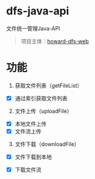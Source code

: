 # dfs-java-api
文件统一管理Java-API

> 项目主体：[howard-dfs-web](https://github.com/tt20050510/howard-dfs-web)

# 功能
1. 获取文件列表（getFileList）
- [x] 通过索引获取文件列表

2. 文件上传（uploadFile）
- [x] 本地文件上传
- [x] 文件流上传

3. 文件下载（downloadFile）
- [x] 文件下载到本地
- [x] 下载文件流

